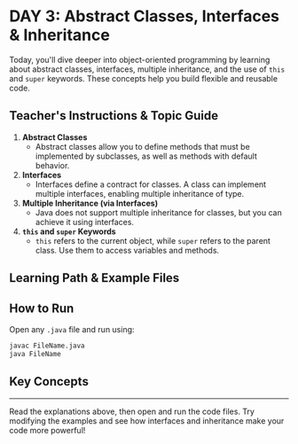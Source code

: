 # DAY 3: Abstract Classes, Interfaces & Inheritance

Today, you'll dive deeper into object-oriented programming by learning about abstract classes, interfaces, multiple inheritance, and the use of `this` and `super` keywords. These concepts help you build flexible and reusable code.

## Teacher's Instructions & Topic Guide

1. **Abstract Classes**
    - Abstract classes allow you to define methods that must be implemented by subclasses, as well as methods with default behavior.
2. **Interfaces**
    - Interfaces define a contract for classes. A class can implement multiple interfaces, enabling multiple inheritance of type.
3. **Multiple Inheritance (via Interfaces)**
    - Java does not support multiple inheritance for classes, but you can achieve it using interfaces.
4. **`this` and `super` Keywords**
    - `this` refers to the current object, while `super` refers to the parent class. Use them to access variables and methods.

## Learning Path & Example Files



## How to Run

Open any `.java` file and run using:

```sh
javac FileName.java
java FileName
```

## Key Concepts


---

Read the explanations above, then open and run the code files. Try modifying the examples and see how interfaces and inheritance make your code more powerful!
